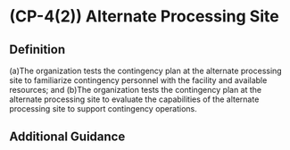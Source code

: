 
# (CP-4(2)) Alternate Processing Site

## Definition

(a)The organization tests the contingency plan at the alternate processing site to familiarize contingency personnel with the facility and available resources; and
(b)The organization tests the contingency plan at the alternate processing site to evaluate the capabilities of the alternate processing site to support contingency operations.

## Additional Guidance


